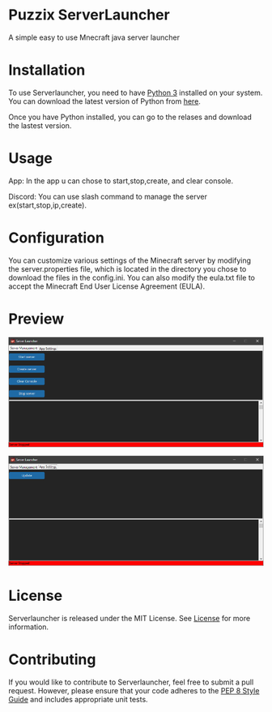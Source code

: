 # Puzzix ServerLauncher
A simple easy to use Mnecraft java server launcher

# Installation
To use Serverlauncher, you need to have [Python 3](https://www.python.org/downloads/) installed on your system. You can download the latest version of Python from [here](https://www.python.org/downloads/).

Once you have Python installed, you can go to the relases and download the lastest version.

# Usage
App: In the app u can chose to start,stop,create, and clear console.

Discord: You can use slash command to manage the server ex(start,stop,ip,create).

# Configuration
You can customize various settings of the Minecraft server by modifying the server.properties file, which is located in the directory you chose to download the files in the config.ini. You can also modify the eula.txt file to accept the Minecraft End User License Agreement (EULA).

# Preview
![Server Management](docmentation/png_1.png)

![App Settings](docmentation/png_2.png)

# License
Serverlauncher is released under the MIT License. See [License](LICENSE) for more information.

# Contributing
If you would like to contribute to Serverlauncher, feel free to submit a pull request. However, please ensure that your code adheres to the <a href="https://www.python.org/dev/peps/pep-0008/" onclick="window.open(this.href,'_blank');return false;">PEP 8 Style Guide</a>
 and includes appropriate unit tests.
